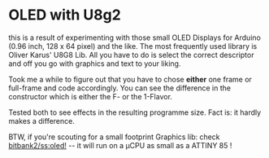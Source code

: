 # OLED with U8g2 #

this is a result of experimenting with those small OLED Displays for Arduino (0.96 inch, 128 x 64 pixel) and the like. The most frequently used library is Oliver Karus' U8G8 Lib. All you have to do is select the correct descriptor and off you go with graphics and text to your liking.

Took me a while to figure out that you have to chose **either** one frame or full-frame and code accordingly. You can see the difference in the constructor which is either the F- or the 1-Flavor.

Tested both to see effects in the resulting programme size. Fact is: it hardly makes a difference.

BTW, if you're scouting for a small footprint Graphics lib: check  [bitbank2/ss:oled!](https://github.com/bitbank2/ss_oled) -- it will run on a µCPU as small as a ATTINY 85 !
